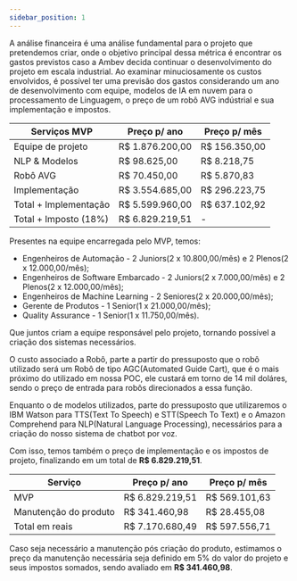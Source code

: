 ```yaml
---
sidebar_position: 1
---
```


A análise financeira é uma análise fundamental para o projeto que pretendemos criar, onde o objetivo principal dessa métrica é encontrar os gastos previstos caso a Ambev decida continuar o desenvolvimento do projeto em escala industrial. Ao examinar minuciosamente os custos envolvidos, é possível ter uma previsão dos gastos considerando um ano de desenvolvimento com equipe, modelos de IA em nuvem para o processamento de Linguagem, o preço de um robô AVG indústrial e sua implementação e impostos.

| Serviços MVP          | Preço p/ ano    | Preço p/ mês  |
| --------------------- | --------------- | ------------- |
| Equipe de projeto     | R$ 1.876.200,00 | R$ 156.350,00 |
| NLP & Modelos         | R$ 98.625,00    | R$ 8.218,75   |
| Robô AVG              | R$ 70.450,00    | R$ 5.870,83   |
| Implementação         | R$ 3.554.685,00 | R$ 296.223,75 |
| Total + Implementação | R$ 5.599.960,00 | R$ 637.102,92 |
| Total + Imposto (18%) | R$ 6.829.219,51 | -             |

Presentes na equipe encarregada pelo MVP, temos:
- Engenheiros de Automação - 2 Juniors(2 x 10.800,00/mês) e 2 Plenos(2 x 12.000,00/mês);
- Engenheiros de Software Embarcado - 2 Juniors(2 x 7.000,00/mês) e 2 Plenos(2 x 12.000,00/mês);
- Engenheiros de Machine Learning - 2 Seniores(2 x 20.000,00/mês);
- Gerente de Produtos - 1 Senior(1 x 21.000,00/mês);
- Quality Assurance - 1 Senior(1 x 11.750,00/mês).

Que juntos criam a equipe responsável pelo projeto, tornando possível a criação dos sistemas necessários.

O custo associado a Robô, parte a partir do pressuposto que o robô utilizado será um Robô de tipo AGC(Automated Guide Cart), que é o mais próximo do utilizado em nossa POC, ele custará em torno de 14 mil doláres, sendo o preço de entrada para robôs direcionados a essa função.

Enquanto o de modelos utilizados, parte do pressuposto que utilizaremos o IBM Watson para TTS(Text To Speech) e STT(Speech To Text) e o Amazon Comprehend para NLP(Natural Language Processing), necessários para a criação do nosso sistema de chatbot por voz.

Com isso, temos também o preço de implementação e os impostos de projeto, finalizando em um total de **R$ 6.829.219,51**.

| Serviço              | Preço p/ ano    | Preço p/ mês  |
| -------------------- | --------------- | ------------- |
| MVP                  | R$ 6.829.219,51 | R$ 569.101,63 |
| Manutenção do produto| R$ 341.460,98   | R$ 28.455,08  |
| Total em reais       | R$ 7.170.680,49 | R$ 597.556,71 |

Caso seja necessário a manutenção pós criação do produto, estimamos o preço da manutenção necessária seja definido em 5% do valor do projeto e seus impostos somados, sendo avaliado em **R$ 341.460,98**.